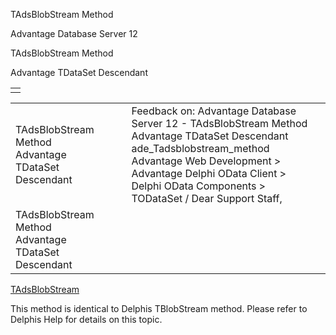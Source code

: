 TAdsBlobStream Method




Advantage Database Server 12  

TAdsBlobStream Method

Advantage TDataSet Descendant

|  |
| --- |
|  |

|  |  |  |  |  |
| --- | --- | --- | --- | --- |
| TAdsBlobStream Method  Advantage TDataSet Descendant |  |  | Feedback on: Advantage Database Server 12 - TAdsBlobStream Method Advantage TDataSet Descendant ade\_Tadsblobstream\_method Advantage Web Development > Advantage Delphi OData Client > Delphi OData Components > TODataSet / Dear Support Staff, |  |
| TAdsBlobStream Method  Advantage TDataSet Descendant |  |  |  |  |

[TAdsBlobStream](ade_tadsblobstream_7.htm)

This method is identical to Delphis TBlobStream method. Please refer to Delphis Help for details on this topic.